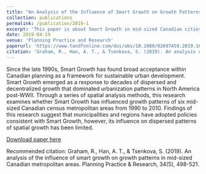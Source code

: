 ```yaml
---
title: "An Analysis of the Influence of Smart Growth on Growth Patterns in Mid-Sized Canadian Metropolitan Areas"
collection: publications
permalink: /publication/2019-1
excerpt: 'This paper is about Smart Growth in mid-sized Canadian cities.'
date: 2019-04-19
venue: 'Planning Practice and Research'
paperurl: 'https://www.tandfonline.com/doi/abs/10.1080/02697459.2019.1601800'
citation: 'Graham, R., Han, A. T., & Tsenkova, S. (2019). An analysis of the influence of smart growth on growth patterns in mid-sized Canadian metropolitan areas. Planning Practice & Research, 34(5), 498-521.'
---
```

Since the late 1990s, Smart Growth has found broad acceptance within Canadian planning as a framework for sustainable urban development. Smart Growth emerged as a response to decades of dispersed and decentralized growth that dominated urbanization patterns in North America post-WWII. Through a series of spatial analysis methods, this research examines whether Smart Growth has influenced growth patterns of six mid-sized Canadian census metropolitan areas from 1990 to 2010. Findings of this research suggest that municipalities and regions have adopted policies consistent with Smart Growth, however, its influence on dispersed patterns of spatial growth has been limited.

[Download paper here](https://www.tandfonline.com/doi/abs/10.1080/02697459.2019.1601800)

Recommended citation: Graham, R., Han, A. T., & Tsenkova, S. (2019). An analysis of the influence of smart growth on growth patterns in mid-sized Canadian metropolitan areas. Planning Practice & Research, 34(5), 498-521.
